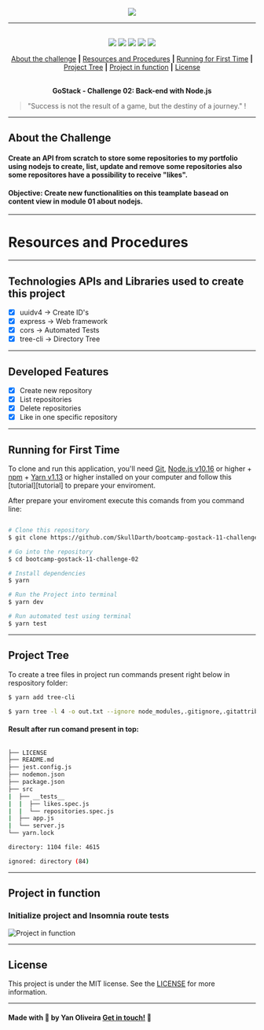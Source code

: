 <p align="center">
  <img src="https://skylab.rocketseat.com.br/api/files/1586184608716.svg",>
</p>

---

<p align="center">
  <br />
  <img src="https://img.shields.io/github/issues/SkullDarth/bootcamp-gostack-11-challenge-02">
  <img src="https://img.shields.io/github/forks/SkullDarth/bootcamp-gostack-11-challenge-02">
  <img src="https://img.shields.io/badge/made%20by-SkullDarth-lightgrey">
  <img src="https://img.shields.io/github/stars/SkullDarth/bootcamp-gostack-11-challenge-02">
  <img src="https://img.shields.io/github/license/SkullDarth/bootcamp-gostack-11-challenge-02">
  

  <!-- Indice personalizado -->
  <p align="center">
      <a href="#about-the-challenge">About the challenge</a>
      <strong>|</strong>
      <a href="#resources-and-procedures">Resources and Procedures</a>
      <strong>|</strong>
      <a href="#running-for-first-time">Running for First Time</a>
      <strong>|</strong>
      <a href="#project-tree">Project Tree</a>
      <strong>|</strong>
      <a href="#project-in-function">Project in function</a>
      <strong>|</strong>
      <a href="#license">License</a>
      <br />
      <br />
      <p align="center"> <strong>GoStack - Challenge 02: Back-end with Node.js</strong></p>
   </p>

</p>

  > "Success is not the result of a game, but the destiny of a journey." !

---
## **About the Challenge**
#### Create an API from scratch to store some repositories to my portfolio using nodejs to create, list, update and remove some repositories also some repositores have a possibility to receive "likes".
#### Objective: Create new functionalities on this teamplate basead on content view in module 01 about nodejs.
---
# Resources and Procedures
---
## Technologies APIs and Libraries used to create this project

- [x] uuidv4 -> Create ID's
- [x] express -> Web framework
- [x] cors -> Automated Tests
- [x] tree-cli -> Directory Tree

---
## Developed Features

- [x] Create new repository
- [x] List repositories
- [x] Delete repositories
- [x] Like in one specific repository

---
## Running for First Time
To clone and run this application, you'll need [Git](https://git-scm.com), [Node.js v10.16][nodejs] or higher + [npm][npm] + [Yarn v1.13][yarn] or higher installed on your computer and follow this [tutorial][tutorial] to prepare your enviroment.

After prepare your enviroment execute this comands from you command line:

```bash

# Clone this repository
$ git clone https://github.com/SkullDarth/bootcamp-gostack-11-challenge-02.git

# Go into the repository
$ cd bootcamp-gostack-11-challenge-02

# Install dependencies
$ yarn

# Run the Project into terminal
$ yarn dev

# Run automated test using terminal
$ yarn test

```
---
## Project Tree
To create a tree files in project run commands present right below in respository folder:

```bash
$ yarn add tree-cli

$ yarn tree -l 4 -o out.txt --ignore node_modules,.gitignore,.gitattributes

```

#### Result after run comand present in top:

```bash

├── LICENSE
├── README.md
├── jest.config.js
├── nodemon.json
├── package.json
├── src
|  ├── __tests__
|  |  ├── likes.spec.js
|  |  └── repositories.spec.js
|  ├── app.js
|  └── server.js
└── yarn.lock

directory: 1104 file: 4615

ignored: directory (84)

```
---
## Project in function

### **Initialize project and Insomnia route tests**

![Project in function][project-in-function]

---
## License
This project is under the MIT license. See the [LICENSE](./LICENSE) for more information.

---

#### Made with 💙 by Yan Oliveira [Get in touch!][MylinkedIn] 🖖

<!-- Hiperlinks structure to base -->
<!-- Just refer the link using this sintax: "[challenger 02][challenge02]" -->
[challenge02]: https://github.com/SkullDarth/bootcamp-gostack-challenge-02

[tree-cli]:https://github.com/MrRaindrop/tree-cli
[nodejs]: https://nodejs.org/
[yarn]: https://yarnpkg.com/
[npm]: #

[project-in-function]: https://user-images.githubusercontent.com/16024701/80922031-ab5b2a00-8d50-11ea-9920-8657db4fba42.gif

[initialized-project]: #
[project-in-function-02]: #
[projectFunctionInVideo]: #

[MylinkedIn]:https://www.linkedin.com/in/yan-brito/

